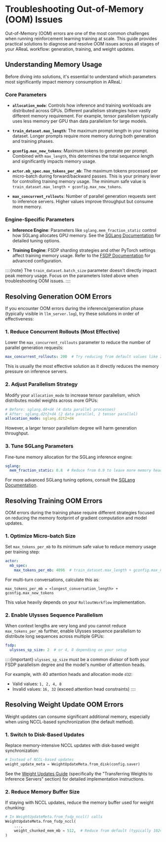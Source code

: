 # Troubleshooting Out-of-Memory (OOM) Issues

Out-of-Memory (OOM) errors are one of the most common challenges when running
reinforcement learning training at scale. This guide provides practical solutions to
diagnose and resolve OOM issues across all stages of your AReaL workflow: generation,
training, and weight updates.

## Understanding Memory Usage

Before diving into solutions, it's essential to understand which parameters most
significantly impact memory consumption in AReaL:

### Core Parameters

- **`allocation_mode`**: Controls how inference and training workloads are distributed
  across GPUs. Different parallelism strategies have vastly different memory
  requirement. For example, tensor parallelism typically uses less memory per GPU than
  data parallelism for large models.

- **`train_dataset.max_length`**: The maximum prompt length in your training dataset.
  Longer prompts require more memory during both generation and training phases.

- **`gconfig.max_new_tokens`**: Maximum tokens to generate per prompt. Combined with
  `max_length`, this determines the total sequence length and significantly impacts
  memory usage.

- **`actor.mb_spec.max_tokens_per_mb`**: The maximum tokens processed per micro-batch
  during forward/backward passes. This is your primary lever for controlling training
  memory usage. The minimum safe value is
  `train_dataset.max_length + gconfig.max_new_tokens`.

- **`max_concurrent_rollouts`**: Number of parallel generation requests sent to
  inference servers. Higher values improve throughput but consume more memory.

### Engine-Specific Parameters

- **Inference Engine**: Parameters like `sglang.mem_fraction_static` control how SGLang
  allocates GPU memory. See the [SGLang Documentation](https://docs.sglang.ai/) for
  detailed tuning options.

- **Training Engine**: FSDP sharding strategies and other PyTorch settings affect
  training memory usage. Refer to the
  [FSDP Documentation](https://docs.pytorch.org/docs/stable/fsdp.html) for advanced
  configuration.

::::{note} The `train_dataset.batch_size` parameter doesn't directly impact peak memory
usage. Focus on the parameters listed above when troubleshooting OOM issues. ::::

## Resolving Generation OOM Errors

If you encounter OOM errors during the inference/generation phase (typically visible in
`llm_server.log`), try these solutions in order of effectiveness:

### 1. Reduce Concurrent Rollouts (Most Effective)

Lower the `max_concurrent_rollouts` parameter to reduce the number of parallel
generation requests:

```yaml
max_concurrent_rollouts: 200  # Try reducing from default values like 256
```

This is usually the most effective solution as it directly reduces the memory pressure
on inference servers.

### 2. Adjust Parallelism Strategy

Modify your `allocation_mode` to increase tensor parallelism, which distributes model
weights across more GPUs:

```yaml
# Before: sglang.d4+d4 (4 data parallel processes)
# After: sglang.d2t2+d4 (2 data parallel, 2 tensor parallel)
allocation_mode: sglang.d2t2+d4
```

However, a larger tensor parallelism degree will harm generation throughput.

### 3. Tune SGLang Parameters

Fine-tune memory allocation for the SGLang inference engine:

```yaml
sglang:
  mem_fraction_static: 0.8  # Reduce from 0.9 to leave more memory headroom
```

For more advanced SGLang tuning options, consult the
[SGLang Documentation](https://docs.sglang.ai/).

## Resolving Training OOM Errors

OOM errors during the training phase require different strategies focused on reducing
the memory footprint of gradient computation and model updates.

### 1. Optimize Micro-batch Size

Set `max_tokens_per_mb` to its minimum safe value to reduce memory usage per training
step:

```yaml
actor:
  mb_spec:
    max_tokens_per_mb: 4096  # train_dataset.max_length + gconfig.max_new_tokens
```

For multi-turn conversations, calculate this as:

```
max_tokens_per_mb = <longest_conversation_length> + gconfig.max_new_tokens
```

This value heavily depends on your `RolloutWorkflow` implementation.

### 2. Enable Ulysses Sequence Parallelism

When context lengths are very long and you cannot reduce `max_tokens_per_mb` further,
enable Ulysses sequence parallelism to distribute long sequences across multiple GPUs:

```yaml
fsdp:
  ulysses_sp_size: 2  # or 4, 8 depending on your setup
```

::::{important} `ulysses_sp_size` must be a common divisor of both your FSDP parallelism
degree and the model's number of attention heads.

For example, with 40 attention heads and allocation mode `d32`:

- Valid values: `1, 2, 4, 8`
- Invalid values: `16, 32` (exceed attention head constraints) ::::

## Resolving Weight Update OOM Errors

Weight updates can consume significant additional memory, especially when using
NCCL-based synchronization (the default method).

### 1. Switch to Disk-Based Updates

Replace memory-intensive NCCL updates with disk-based weight synchronization:

```python
# Instead of NCCL-based updates
weight_update_meta = WeightUpdateMeta.from_disk(config.saver)
```

See the [Weight Updates Guide](../lite/gsm8k_grpo.md) (specifically the "Transferring
Weights to Inference Servers" section) for detailed implementation instructions.

### 2. Reduce Memory Buffer Size

If staying with NCCL updates, reduce the memory buffer used for weight chunking:

```python
# In WeightUpdateMeta.from_fsdp_nccl() calls
WeightUpdateMeta.from_fsdp_nccl(
    ...,
    weight_chunked_mem_mb = 512,  # Reduce from default (typically 1024+)
)
```
